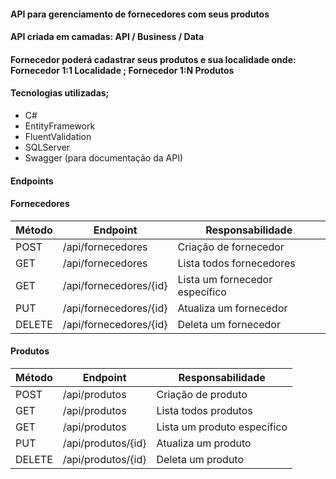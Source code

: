 #### API para gerenciamento de fornecedores com seus produtos

#### API criada em camadas:  API / Business / Data
#### Fornecedor poderá cadastrar seus produtos e sua localidade onde: Fornecedor 1:1 Localidade ; Fornecedor 1:N Produtos

#### Tecnologias utilizadas;

- C#
- EntityFramework
- FluentValidation
- SQLServer
- Swagger (para documentação da API)

#### Endpoints

#### Fornecedores

| Método | Endpoint                   | Responsabilidade                                  |
| ------ | -------------------------- | ------------------------------------------------- |
| POST   | /api/fornecedores          | Criação de fornecedor                             |
| GET    | /api/fornecedores          | Lista todos fornecedores                          |
| GET    | /api/fornecedores/{id}     | Lista um fornecedor específico                    |
| PUT    | /api/fornecedores/{id}     | Atualiza um fornecedor                            |
| DELETE | /api/fornecedores/{id}     | Deleta um fornecedor                              |

#### Produtos

| Método | Endpoint                   | Responsabilidade                                  |
| ------ | -------------------------- | ------------------------------------------------- |
| POST   | /api/produtos              | Criação de produto                                |
| GET    | /api/produtos              | Lista todos produtos                              |
| GET    | /api/produtos              | Lista um produto específico                       |
| PUT    | /api/produtos/{id}         | Atualiza um produto                               |
| DELETE | /api/produtos/{id}         | Deleta um produto                                 |



